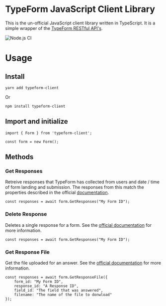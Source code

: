 # TypeForm JavaScript Client Library

This is the un-official JavaScript client library written in TypeScript. It is a simple wrapper of the [TypeForm RESTful API's](https://developer.typeform.com/get-started/).

![Node.js CI](https://github.com/michaelbarnes/typeform-client/workflows/Node.js%20CI/badge.svg)

# Usage

## Install

```
yarn add typeform-client
```

Or

```
npm install typeform-client
```

## Import and initialize
```
import { Form } from 'typeform-client';

const form = new Form();
```

## Methods

### Get Responses
Retreive responses that TypeForm has collected from users and date / time of form landing and submission.
The responses from this match the properties described in the official [documentation](https://developer.typeform.com/responses/reference/retrieve-responses/#retrieve-responses).

```
const responses = await form.GetResponses("My Form ID");
```

### Delete Response
Deletes a single response for a form. See the [official documentation](https://developer.typeform.com/responses/reference/delete-responses/) for more information.

```
const responses = await form.GetResponses("My Form ID");
```

### Get Response File
Get the file uploaded for an answer. See the [official documentation](https://developer.typeform.com/responses/reference/retrieve-response-file/#retrieve-response-file) for more information.

```
const responses = await form.GetResponseFile({
    form_id: "My Form ID",
    response_id: "A Response ID",
    field_id: "The field that was answered",
    filename: "The name of the file to donwload"
});
```

